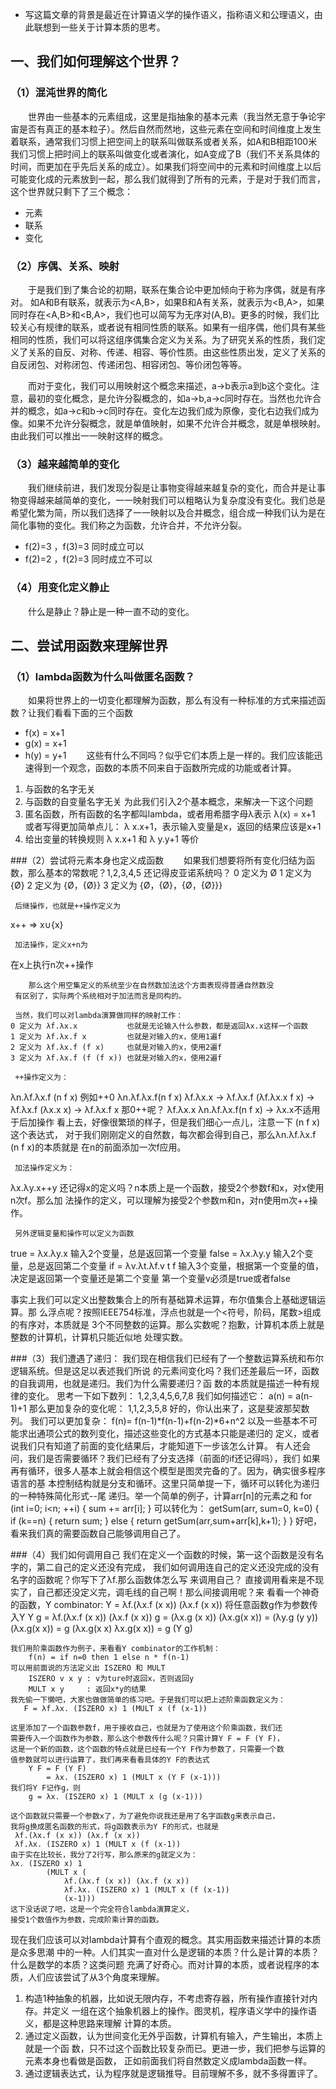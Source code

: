 
* 写这篇文章的背景是最近在计算语义学的操作语义，指称语义和公理语义，由此联想到一些关于计算本质的思考。  
    
## 一、我们如何理解这个世界？  
### （1）混沌世界的简化  
　　世界由一些基本的元素组成，这里是指抽象的基本元素（我当然无意于争论宇宙是否有真正的基本粒子）。然后自然而然地，这些元素在空间和时间维度上发生着联系，通常我们习惯上把空间上的联系叫做联系或者关系，如A和B相距100米我们习惯上把时间上的联系叫做变化或者演化，如A变成了B（我们不关系具体的时间，而更加在乎先后关系的成立）。如果我们将空间中的元素和时间维度上以后可能变化成的元素放到一起，那么我们就得到了所有的元素，于是对于我们而言，这个世界就只剩下了三个概念：
* 元素
* 联系
* 变化

### （2）序偶、关系、映射  
　　于是我们到了集合论的初期，联系在集合论中更加倾向于称为序偶，就是有序对。 如A和B有联系，就表示为<A,B>，如果B和A有关系，就表示为<B,A>，如果同时存在<A,B>和<B,A>，我们也可以简写为无序对(A,B)。更多的时候，我们比较关心有规律的联系，或者说有相同性质的联系。如果有一组序偶，他们具有某些相同的性质，我们可以将这组序偶集合定义为关系。为了研究关系的性质，我们定义了关系的自反、对称、传递、相容、等价性质。由这些性质出发，定义了关系的自反闭包、对称闭包、传递闭包、相容闭包、等价闭包等等。

　　而对于变化，我们可以用映射这个概念来描述，a->b表示a到b这个变化。注意，最初的变化概念，是允许分裂概念的，如a->b,a->c同时存在。当然也允许合并的概念，如a->c和b->c同时存在。变化左边我们成为原像，变化右边我们成为像。如果不允许分裂概念，就是单值映射，如果不允许合并概念，就是单根映射。由此我们可以推出一一映射这样的概念。

### （3）越来越简单的变化
　　我们继续前进，我们发现分裂是让事物变得越来越复杂的变化，而合并是让事物变得越来越简单的变化，一一映射我们可以粗略认为复杂度没有变化。我们总是希望化繁为简，所以我们选择了一一映射以及合并概念，组合成一种我们认为是在简化事物的变化。我们称之为函数，允许合并，不允许分裂。  
* f(2)=3 ，f(3)=3 同时成立可以
* f(2)=2 ，f(2)=3 同时成立不可以

### （4）用变化定义静止
　　什么是静止？静止是一种一直不动的变化。



## 二、尝试用函数来理解世界

### （1）lambda函数为什么叫做匿名函数？
　　如果将世界上的一切变化都理解为函数，那么有没有一种标准的方式来描述函数？让我们看看下面的三个函数
   * f(x) = x+1
   * g(x) = x+1
   * h(y) = y+1
　　这些有什么不同吗？似乎它们本质上是一样的。我们应该能迅速得到一个观念，函数的本质不同来自于函数所完成的功能或者计算。
1. 与函数的名字无关
2. 与函数的自变量名字无关
    为此我们引入2个基本概念，来解决一下这个问题
1. 匿名函数，所有函数的名字都叫lambda，或者用希腊字母λ表示
  λ(x) = x+1
  或者写得更加简单点儿： λ x.x+1，表示输入变量是x，返回的结果应该是x+1
 2. 给出变量的转换规则
  λ x.x+1 和 λ y.y+1 等价

###（2）尝试将元素本身也定义成函数
　　如果我们想要将所有变化归结为函数，那么基本的常数呢？1,2,3,4,5
     还记得皮亚诺系统吗？
    0 定义为 Ø
    1 定义为 {Ø}
    2 定义为 {Ø，{Ø}}
    3 定义为 {Ø，{Ø}，{Ø，{Ø}}}

     后继操作，也就是++操作定义为
   x++ => x∪{x}

     加法操作，定义x+n为
在x上执行n次++操作

        那么这个用空集定义的系统至少在自然数加法这个方面表现得普通自然数没
     有区别了，实际两个系统相对于加法而言是同构的。

     当然，我们可以对lambda演算做同样的映射工作：
    0 定义为 λf.λx.x           也就是无论输入什么参数，都是返回λx.x这样一个函数
    1 定义为 λf.λx.f x         也就是对输入的x，使用1遍f
    2 定义为 λf.λx.f (f x)     也就是对输入的x，使用2遍f
    3 定义为 λf.λx.f (f (f x)) 也就是对输入的x，使用2遍f

     ++操作定义为：
   λn.λf.λx.f (n f x)
     例如++0
    λn.λf.λx.f(n f x) λf.λx.x  -> λf.λx.f (λf.λx.x f x)
                                  -> λf.λx.f (λx.x x)
                                  -> λf.λx.f x
     那0++呢？
    λf.λx.x λn.λf.λx.f(n f x)  -> λx.x不适用于后加操作
看上去，好像很繁琐的样子，但是我们细心一点儿，注意一下 (n f x)这个表达式，
     对于我们刚刚定义的自然数，每次都会得到自己，那么λn.λf.λx.f (n f x)的本质就是
     在n的前面添加一次f应用。

     加法操作定义为：
   λx.λy.x++y
     还记得x的定义吗？n本质上是一个函数，接受2个参数f和x，对x使用n次f。那么加
     法操作的定义，可以理解为接受2个参数m和n，对n使用m次++操作。

     另外逻辑变量和操作可以定义为函数
true  = λx.λy.x        输入2个变量，总是返回第一个变量
false = λx.λy.y        输入2个变量，总是返回第二个变量
if    = λv.λt.λf.v t f 输入3个变量，根据第一个变量的值，
       决定是返回第一个变量还是第二个变量
                               第一个变量v必须是true或者false

事实上我们可以定义出整数集合上的所有基础算术运算，布尔值集合上基础逻辑运算。那
    么浮点呢？按照IEEE754标准，浮点也就是一个<符号，阶码，尾数>组成的有序对，本质就是
    3个不同整数的运算。那么实数呢？抱歉，计算机本质上就是整数的计算机，计算机只能近似地
    处理实数。

###（3）我们遭遇了递归：
我们现在相信我们已经有了一个整数运算系统和布尔逻辑系统。但是这足以表述我们所说
    的元素间变化吗？我们还差最后一环，函数的自我调用，也就是递归。我们为什么需要递归？函
    数的本质就是描述一种有规律的变化。
思考一下如下数列：
1,2,3,4,5,6,7,8
我们如何描述它：
a(n) = a(n-1)+1
那么更加复杂的变化呢：
1,1,2,3,5,8
好的，你认出来了，这是斐波那契数列。
我们可以更加复杂：
f(n)= f(n-1)*f(n-1)+f(n-2)*6+n^2
        以及一些基本不可能求出通项公式的数列变化，描述这些变化的方式基本只能是递归的
   定义，或者说我们只有知道了前面的变化结果后，才能知道下一步该怎么计算。
   有人还会问，我们是否需要循环？我们已经有了分支选择（前面的if还记得吗），我们
   如果再有循环，很多人基本上就会相信这个模型是图灵完备的了。因为，确实很多程序语言的基
   本控制结构就是分支和循环。这里只简单提一下，循环可以转化为递归的一种特殊简化形式--尾
   递归。举一个简单的例子，计算arr[n]的元素之和
for (int i=0; i<n; ++i) {
    sum += arr[i];
}
   可以转化为：
getSum(arr, sum=0, k=0) {
    if (k==n) {
        return sum;
    } else {
        return getSum(arr,sum+arr[k],k+1);
    }
}
   好吧，看来我们真的需要函数自己能够调用自己了。


###（4）我们如何调用自己
       我们在定义一个函数的时候，第一这个函数是没有名字的，第二自己的定义还没有完成，
    我们如何调用连自己的定义还没完成的没有名字的函数呢？你写下了λf.那么函数体怎么写
    来调用自己？
直接调用看来是不现实了，自己都还没定义完，调毛线的自己啊！那么间接调用呢？来
    看看一个神奇的函数，Y combinator:
     Y = λf.(λx.f (x x)) (λx.f (x x))
    将任意函数g作为参数传入Y
     Y g = λf.(λx.f (x x)) (λx.f (x x)) g
         = (λx.g (x x)) (λx.g(x x))
         = (λy.g (y y)) (λx.g(x x))
         = g (λx.g(x x) λx.g(x x))
         = g (Y g)
    
    我们用阶乘函数作为例子，来看看Y combinator的工作机制：
        f(n) = if n=0 then 1 else n * f(n-1)
    可以用前面说的方法定义出 ISZERO 和 MULT
        ISZERO v x y : v为ture时返回x，否则返回y
        MULT x y     : 返回x*y的结果
    我先偷一下懒吧，大家也做做简单的练习吧。于是我们可以把上述阶乘函数定义为：
       F = λf.λx. (ISZERO x) 1 (MULT x (f (x-1))

    这里添加了一个函数参数f，用于接收自己，也就是为了使用这个阶乘函数，我们还
    需要传入一个函数作为参数，那么这个参数传什么呢？只需计算Y F = F (Y F)，
    这是一个新的函数，这个函数的特点就是已经有一个Y F作为参数了，只需要一个数
    值参数就可以进行运算了，我们再来看看具体的Y F的表达式
        Y F = F (Y F)
            = λx. (ISZERO x) 1 (MULT x (Y F (x-1)))
    我们将Y F记作g，则
        g = λx. (ISZERO x) 1 (MULT x (g (x-1)))

    这个函数就只需要一个参数x了，为了避免你说我还是用了名字函数g来表示自己，
    我将g换成匿名函数的形式，将g函数表示为Y F的形式，也就是
     λf.(λx.f (x x)) (λx.f (x x))
     λf.λx. (ISZERO x) 1 (MULT x (f (x-1))
    由于实在比较长，我分了2行写，那么原来的g就定义为：
    λx. (ISZERO x) 1 
            (MULT x ( 
                λf.(λx.f (x x)) (λx.f (x x))
                λf.λx. (ISZERO x) 1 (MULT x (f (x-1))
                (x-1)))
    这下没话说了吧，这是一个完全符合lambda演算定义，
    接受1个数值作为参数，完成阶乘计算的函数。

   现在我们应该可以对lambda计算有个直观的概念。其实用函数来描述计算的本质是众多思潮
中的一种。人们其实一直对什么是逻辑的本质？什么是计算的本质？什么是数学的本质？这类问题
充满了好奇心。而对计算的本质，或者说程序的本质，人们应该尝试了从3个角度来理解。
1. 构造1种抽象的机器，比如说无限内存，不考虑寄存器，所有操作直接针对内存。并定义
       一组在这个抽象机器上的操作。图灵机，程序语义学中的操作语义，都是这种思路来理解
       计算的本质。
2. 通过定义函数，认为世间变化无外乎函数，计算机有输入，产生输出，本质上就是一个函
       数，只不过这个函数比较复杂而已。更进一步，我们把参与运算的元素本身也看做是函数，
       正如前面我们将自然数定义成lambda函数一样。
3. 通过逻辑表达式，认为程序就是逻辑推导。目前理解不多，就不多得置评了。